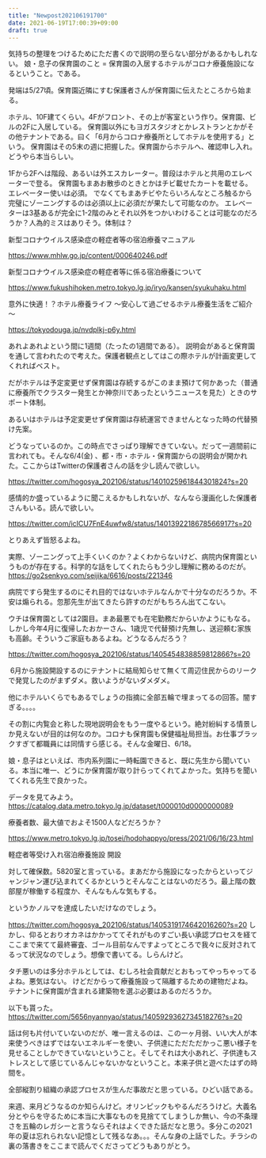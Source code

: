 ```yaml
---
title: "Newpost202106191700"
date: 2021-06-19T17:00:39+09:00
draft: true
---
```


気持ちの整理をつけるためにただ書くので説明の至らない部分があるかもしれない。
娘・息子の保育園のこと = 保育園の入居するホテルがコロナ療養施設になるということ。である。

発端は5/27頃。保育園近隣にすむ保護者さんが保育園に伝えたところから始まる。

ホテル、10F建てくらい。4Fがフロント、その上が客室という作り。保育園、ビルの2Fに入居している。
保育園以外にもヨガスタジオとかレストランとかがその他テナントである。曰く「6月からコロナ療養所としてホテルを使用する」という。
保育園はその5末の週に把握した。保育園からホテルへ、確認申し入れ。どうやら本当らしい。

1Fから2Fへは階段、あるいは外エスカレーター。普段はホテルと共用のエレベーターで登る。
保育園もまあお散歩のときとかはチビ載せたカートを載せる。エレベーター使いは必須。
でなくてもまあチビやたらいろんなところ触るから完璧にゾーニングするのは必須以上に必須だが果たして可能なのか。
エレベーターは3基あるが完全に1-2階のみとそれ以外をつかいわけることは可能なのだろうか？人為的ミスはありそう。体制は？

新型コロナウイルス感染症の軽症者等の宿泊療養マニュアル

https://www.mhlw.go.jp/content/000640246.pdf

新型コロナウイルス感染症の軽症者等に係る宿泊療養について

https://www.fukushihoken.metro.tokyo.lg.jp/iryo/kansen/syukuhaku.html

意外に快適！？ホテル療養ライフ ～安心して過ごせるホテル療養生活をご紹介～

https://tokyodouga.jp/nvdplkj-p6y.html

あれよあれよという間に1週間（たったの1週間である）。
説明会があると保育園を通して言われたので考えた。保護者観点としてはこの際ホテルが計画変更してくれればベスト。

だがホテルは予定変更せず保育園は存続するがこのまま預けて何かあった（普通に療養所でクラスター発生とか神奈川であったというニュースを見た）ときのサポート体制。

あるいはホテルは予定変更せず保育園は存続運営できませんとなった時の代替預け先案。

どうなっているのか。この時点でさっぱり理解できていない。だって一週間前に言われても。そんな6/4(金) 、都・市・ホテル・保育園からの説明会が開かれた。ここからはTwitterの保護者さんの話を少し読んで欲しい。

https://twitter.com/hogosya_202106/status/1401025961844301824?s=20

感情的か盛っているように聞こえるかもしれないが、なんなら漫画化した保護者さんもいる。読んで欲しい。

https://twitter.com/icICU7FnE4uwfw8/status/1401392218678566917?s=20

とりあえず皆怒るよね。

実際、ゾーニングって上手くいくのか？よくわからないけど、病院内保育園というものが存在する。科学的な話をしてくれたらもう少し理解に務めるのだが。
https://go2senkyo.com/seijika/6616/posts/221346

病院ですら発生するのにそれ目的ではないホテルなんかで十分なのだろうか。不安は煽られる。忽那先生が出てきたら許すのだがもちろん出てこない。

ウチは保育園としては2園目。まあ最悪でも在宅勤務だからいかようにもなる。しかし今年4月に復帰したおかーさん、1歳児で代替預け先無し、送迎頼む家族も高齢。そういうご家庭もあるよね。どうなるんだろう？

https://twitter.com/hogosya_202106/status/1405454838859812866?s=20

 6月から施設開設するのにテナントに結局知らせて無くて周辺住民からのリークで発覚したのがまずダメ。救いようがないダメダメ。

他にホテルいくらでもあるでしょうの指摘に全部五輪で埋まってるの回答。闇すぎる。。。。

その割に内覧会と称した現地説明会をもう一度やるという。絶対紛糾する情景しか見えないが目的は何なのか。コロナも保育園も保健福祉局担当。お仕事ブラックすぎて都職員には同情すら感じる。そんな金曜日、6/18。

娘・息子はといえば、市内系列園に一時転園できると、既に先生から聞いている。本当に唯一、どうにか保育園が取り計らってくれてよかった。気持ちを聞いてくれる先生で良かった。

データを見てみよう。https://catalog.data.metro.tokyo.lg.jp/dataset/t000010d0000000089

療養者数、最大値でおよそ1500人などだろうか？

https://www.metro.tokyo.lg.jp/tosei/hodohappyo/press/2021/06/16/23.html

軽症者等受け入れ宿泊療養施設 開設

対して確保数。5820室と言っている。まあだから施設になったからといってジャンジャン運び込まれてくるかというとそんなことはないのだろう。最上階の数部屋が稼働する程度か、そんなもんな気もする。

というかノルマを達成したいだけなのでしょう。

https://twitter.com/hogosya_202106/status/1405319174642016260?s=20
しかし、仰るとおりオカネはかかっててそれがものすごい長い承認プロセスを経てここまで来てて最終審査、ゴール目前なんですよってところで我々に反対されてるって状況なのでしょう。想像で書いてる。しらんけど。

タチ悪いのは多分ホテルとしては、むしろ社会貢献だとおもってやっちゃってるよね。悪気はない。
けどだからって療養施設って隔離するための建物だよね。テナントに保育園が含まれる建築物を選ぶ必要はあるのだろうか。

以下も貰った。
https://twitter.com/5656nyannyao/status/1405929362734518276?s=20

話は何も片付いていないのだが、唯一言えるのは、この一ヶ月弱、いい大人が本来使うべきはずではないエネルギーを使い、子供達にただただかっこ悪い様子を見せることしかできていないということ。そしてそれは大小あれど、子供達もストレスとして感じているんじゃないかなということ。本来子供と遊べたはずの時間を。

全部縦割り組織の承認プロセスが生んだ事故だと思っている。ひどい話である。

来週、来月どうなるのか知らんけど。オリンピックもやるんだろうけど。大義名分とやらを守るために本当に大事なものを見捨ててしまうしか無い、今の不条理さを五輪のレガシーと言うならそれはよくできた話だなと思う。多分この2021年の夏は忘れられない記憶として残るなあ。。。そんな身の上話でした。チラシの裏の落書きをここまで読んでくださってどうもありがとう。
